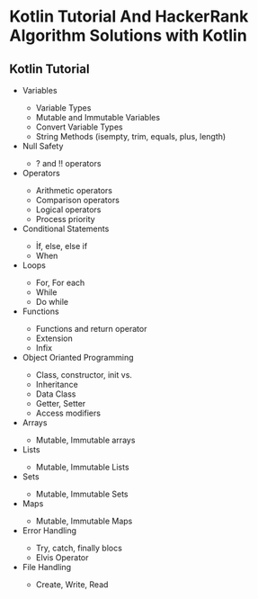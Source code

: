 # Kotlin Tutorial And HackerRank Algorithm Solutions with Kotlin

## Kotlin Tutorial
<ul>
  <li>Variables </li>
  <ul>
    <li>Variable Types</li>
    <li>Mutable and Immutable Variables</li>
    <li>Convert Variable Types</li>
    <li>String Methods (isempty, trim, equals, plus, length)</li>
  </ul>
  <li>Null Safety</li>
  <ul>
    <li>? and !! operators</li>
  </ul>
  <li>Operators</li>
  <ul>
    <li>Arithmetic operators</li>
    <li>Comparison operators</li>
    <li>Logical operators</li>
    <li>Process priority</li>
  </ul>
  <li>Conditional Statements</li>
  <ul>
    <li>İf, else, else if</li>
    <li>When</li>
  </ul>
  <li>Loops</li>
  <ul>
    <li>For, For each</li>
    <li>While</li>
    <li>Do while</li>
  </ul>
  <li>Functions</li>
  <ul>
    <li>Functions and return operator</li>
    <li>Extension</li>
    <li>Infix</li>
  </ul>
  <li>Object Orianted Programming</li>
  <ul>
    <li>Class, constructor, init vs.</li>
    <li>Inheritance</li>
    <li>Data Class</li>
    <li>Getter, Setter</li>
    <li>Access modifiers</li> 
  </ul>
  <li>Arrays</li>
  <ul>
    <li>Mutable, Immutable arrays</li>
  </ul>
  <li>Lists</li>
  <ul>
    <li>Mutable, Immutable Lists</li>
  </ul>
  <li>Sets</li>
  <ul>
    <li>Mutable, Immutable Sets</li>
  </ul>
  <li>Maps</li>
  <ul>
    <li>Mutable, Immutable Maps</li>
  </ul>
  <li>Error Handling</li>
  <ul>
    <li>Try, catch, finally blocs</li>
    <li>Elvis Operator</li>
  </ul>
  <li>File Handling</li>
  <ul>
    <li>Create, Write, Read</li>
  </ul>
</ul>
